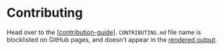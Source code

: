 # Contributing

Head over to the [[contribution-guide]]. `CONTRIBUTING.md` file name is blocklisted on GitHub pages, and doesn't appear in the [rendered output](https://foambubble.github.io/foam).

[//begin]: # "Autogenerated link references for markdown compatibility"
[contribution-guide]: contribution-guide "Contribution Guide"
[//end]: # "Autogenerated link references"
